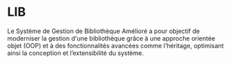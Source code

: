 # LIB
Le Système de Gestion de Bibliothèque Amélioré a pour objectif de moderniser la gestion d'une bibliothèque grâce à une approche orientée objet (OOP) et à des fonctionnalités avancées comme l’héritage, optimisant ainsi la conception et l’extensibilité du système.
